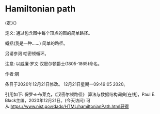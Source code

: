 # Hamiltonian path


(定义)



定义:
通过包含图中每个顶点的图的简单路径。



概括(我是一种……)
简单的路径。



另请参阅
哈密顿循环。



注意:
以威廉·罗文·汉密尔顿爵士(1805-1865)命名。


作者:钢







条目于2020年12月21日修改。
12月21日星期一09:49:05 2020。



引用如下:
保罗·e·布莱克，《汉密尔顿路径》
算法与数据结构词典[在线]，Paul E. Black主编，2020年12月21日。(今天访问)
可从:https://www.nist.gov/dads/HTML/hamiltonianPath.html获得